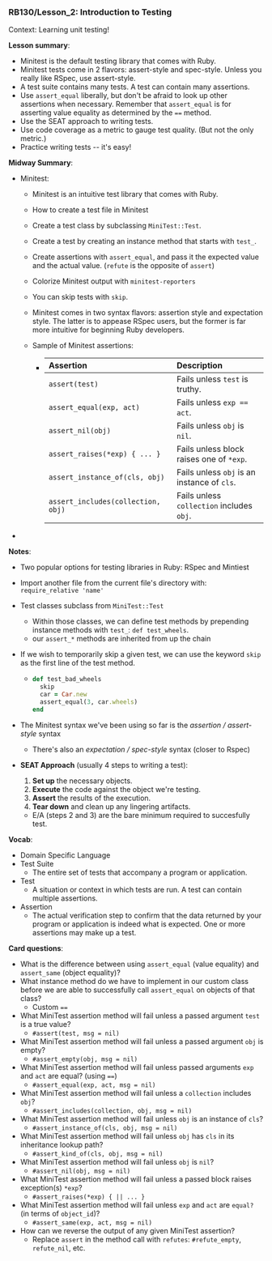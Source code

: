 ### RB130/Lesson_2: Introduction to Testing

Context: Learning unit testing!



**Lesson summary**:

- Minitest is the default testing library that comes with Ruby.
- Minitest tests come in 2 flavors: assert-style and spec-style. Unless you really like RSpec, use assert-style.
- A test suite contains many tests. A test can contain many assertions.
- Use `assert_equal` liberally, but don't be afraid to look up other assertions when necessary. Remember that `assert_equal` is for asserting value equality as determined by the `==` method.
- Use the SEAT approach to writing tests.
- Use code coverage as a metric to gauge test quality. (But not the only metric.)
- Practice writing tests -- it's easy!

**Midway Summary**:

* Minitest:

  * Minitest is an intuitive test library that comes with Ruby.

  * How to create a test file in Minitest

  * Create a test class by subclassing `MiniTest::Test`.

  * Create a test by creating an instance method that starts with `test_`.

  * Create assertions with `assert_equal`, and pass it the expected value and the actual value. (`refute` is the opposite of `assert`)

  * Colorize Minitest output with `minitest-reporters`

  * You can skip tests with `skip`.

  * Minitest comes in two syntax flavors: assertion style and expectation style. The latter is to appease RSpec users, but the former is far more intuitive for beginning Ruby developers.

  * Sample of Minitest assertions:

    * | Assertion                          | Description                                 |
      | :--------------------------------- | :------------------------------------------ |
      | `assert(test)`                     | Fails unless `test` is truthy.              |
      | `assert_equal(exp, act)`           | Fails unless `exp == act`.                  |
      | `assert_nil(obj)`                  | Fails unless `obj` is `nil`.                |
      | `assert_raises(*exp) { ... }`      | Fails unless block raises one of `*exp`.    |
      | `assert_instance_of(cls, obj)`     | Fails unless `obj` is an instance of `cls`. |
      | `assert_includes(collection, obj)` | Fails unless `collection` includes `obj`.   |

* 



**Notes**:

* Two popular options for testing libraries in Ruby: RSpec and Mintiest

* Import another file from the current file's directory with: `require_relative 'name'`

* Test classes subclass from `MiniTest::Test` 

  * Within those classes, we can define test methods by prepending instance methods with `test_`: `def test_wheels`.
  * our `assert_*` methods are inherited from up the chain

* If we wish to temporarily skip a given test, we can use the keyword `skip` as the first line of the test method.

  * ```ruby
    def test_bad_wheels
      skip
      car = Car.new
      assert_equal(3, car.wheels)
    end
    ```

* The Minitest syntax we've been using so far is the *assertion / assert-style* syntax

  * There's also an *expectation / spec-style* syntax (closer to Rspec)

* **SEAT Approach** (usually 4 steps to writing a test):

  1. **Set up** the necessary objects.
  2. **Execute** the code against the object we're testing.
  3. **Assert** the results of the execution.
  4. **Tear down** and clean up any lingering artifacts.

  * E/A (steps 2 and 3) are the bare minimum required to succesfully test.

  



**Vocab**:

* Domain Specific Language
* Test Suite
  * The entire set of tests that accompany a program or application.
* Test
  * A situation or context in which tests are run. A test can contain multiple assertions.
* Assertion
  * The actual verification step to confirm that the data returned by your program or application is indeed what is expected. One or more assertions may make up a test.



**Card questions**:

* What is the difference between using `assert_equal` (value equality) and `assert_same` (object equality)?
* What instance method do we have to implement in our custom class before we are able to successfully call `assert_equal` on objects of that class?
  * Custom `==` 
* What MiniTest assertion method will fail unless a passed argument `test` is a true value?
  * `#assert(test, msg = nil)`
* What MiniTest assertion method will fail unless a passed argument `obj` is empty?
  * `#assert_empty(obj, msg = nil)`
* What MiniTest assertion method will fail unless passed arguments `exp` and `act` are equal? (using `==`)
  * `#assert_equal(exp, act, msg = nil)`
* What MiniTest assertion method will fail unless a `collection` includes `obj`?
  * `#assert_includes(collection, obj, msg = nil)`
* What MiniTest assertion method will fail unless `obj` is an instance of `cls`?
  * `#assert_instance_of(cls, obj, msg = nil)`
* What MiniTest assertion method will fail unless `obj` has `cls` in its inheritance lookup path?
  * `#assert_kind_of(cls, obj, msg = nil)`
* What MiniTest assertion method will fail unless `obj` is `nil`?
  * `#assert_nil(obj, msg = nil)`
* What MiniTest assertion method will fail unless a passed block raises exception(s) `*exp`?
  * `#assert_raises(*exp) { || ... }`
* What MiniTest assertion method will fail unless `exp` and `act` are `equal?` (in terms of `object_id`)?
  * `#assert_same(exp, act, msg = nil)`
* How can we reverse the output of any given MiniTest assertion?
  * Replace `assert` in the method call with `refutes`: `#refute_empty`, `refute_nil`, etc.